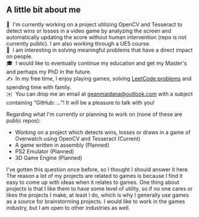 ## A little bit about me

🌱 &nbsp;I'm currently working on a project utilizing OpenCV and Tesseract to detect wins or losses in a video game by analyzing the screen and automatically updating the score without human intervention (repo is not currently public). I am also working through a UE5 course. \
👷  &nbsp;I am interesting in solving meaningful problems that have a direct impact on people. \
🎓 &nbsp;I would like to eventually continue my education and get my Master's and perhaps my PhD in the future.\
✍️ &nbsp;In my free time, I enjoy playing games, solving [LeetCode problems](https://github.com/gcmaidana/LeetCode-Solutions/tree/main) and spending time with family.\
✉️ &nbsp;You can drop me an email at geanmaidana@outlook.com with a subject containing "GitHub: ..."! It will be a pleasure to talk with you!

Regarding what I'm currently or planning to work on (none of these are public repos):
- Working on a project which detects wins, losses or draws in a game of Overwatch using OpenCV and Tesseract (Current)
- A game written in assembly (Planned)
- PS2 Emulator (Planned)
- 3D Game Engine (Planned)

I've gotten this question once before, so I thought I should answer it here. The reason a lot of my projects are related to games is because I find it easy to come up with ideas when it relates to games. One thing about projects is that I like them to have some level of utility, so if no one cares or likes the projects I make, at least I do, which is why I generally use games as a source for brainstorming projects. I would like to work in the games industry, but I am open to other industries as well.
